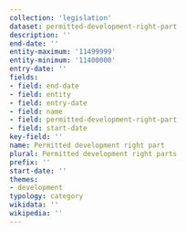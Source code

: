 ```yaml
---
collection: 'legislation'
dataset: permitted-development-right-part
description: ''
end-date: ''
entity-maximum: '11499999'
entity-minimum: '11400000'
entry-date: ''
fields:
- field: end-date
- field: entity
- field: entry-date
- field: name
- field: permitted-development-right-part
- field: start-date
key-field: ''
name: Permitted development right part
plural: Permitted development right parts
prefix: ''
start-date: ''
themes:
- development
typology: category
wikidata: ''
wikipedia: ''
---
```


